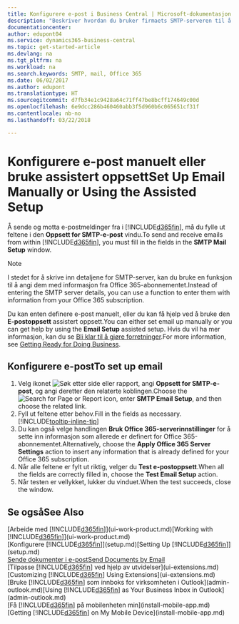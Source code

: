 ```yaml
---
title: Konfigurere e-post i Business Central | Microsoft-dokumentasjon
description: "Beskriver hvordan du bruker firmaets SMTP-serveren til å sende og motta e-postmeldinger i Business Central, eller alternativt hvordan du bruker innstillingene for e-postserver som ble opprettet med Office 365-abonnementet."
documentationcenter: 
author: edupont04
ms.service: dynamics365-business-central
ms.topic: get-started-article
ms.devlang: na
ms.tgt_pltfrm: na
ms.workload: na
ms.search.keywords: SMTP, mail, Office 365
ms.date: 06/02/2017
ms.author: edupont
ms.translationtype: HT
ms.sourcegitcommit: d7fb34e1c9428a64c71ff47be8bcff174649c00d
ms.openlocfilehash: 6e9dcc286b460460abb3f5d960b6c065651cf31f
ms.contentlocale: nb-no
ms.lasthandoff: 03/22/2018

---
```

# <a name="set-up-email-manually-or-using-the-assisted-setup"></a><span data-ttu-id="39094-103">Konfigurere e-post manuelt eller bruke assistert oppsett</span><span class="sxs-lookup"><span data-stu-id="39094-103">Set Up Email Manually or Using the Assisted Setup</span></span>
<span data-ttu-id="39094-104">Å sende og motta e-postmeldinger fra i [!INCLUDE[d365fin](includes/d365fin_md.md)], må du fylle ut feltene i den **Oppsett for SMTP-e-post** vindu.</span><span class="sxs-lookup"><span data-stu-id="39094-104">To send and receive emails from within [!INCLUDE[d365fin](includes/d365fin_md.md)], you must fill in the fields in the **SMTP Mail Setup** window.</span></span>

> [!NOTE]  
>   <span data-ttu-id="39094-105">I stedet for å skrive inn detaljene for SMTP-server, kan du bruke en funksjon til å angi dem med informasjon fra Office 365-abonnementet.</span><span class="sxs-lookup"><span data-stu-id="39094-105">Instead of entering the SMTP server details, you can use a function to enter them with information from your Office 365 subscription.</span></span>

<span data-ttu-id="39094-106">Du kan enten definere e-post manuelt, eller du kan få hjelp ved å bruke den **E-postoppsett** assistert oppsett.</span><span class="sxs-lookup"><span data-stu-id="39094-106">You can either set email up manually or you can get help by using the **Email Setup** assisted setup.</span></span> <span data-ttu-id="39094-107">Hvis du vil ha mer informasjon, kan du se [Bli klar til å gjøre forretninger](ui-get-ready-business.md).</span><span class="sxs-lookup"><span data-stu-id="39094-107">For more information, see [Getting Ready for Doing Business](ui-get-ready-business.md).</span></span>  

## <a name="to-set-up-email"></a><span data-ttu-id="39094-108">Konfigurere e-post</span><span class="sxs-lookup"><span data-stu-id="39094-108">To set up email</span></span>
1. <span data-ttu-id="39094-109">Velg ikonet ![Søk etter side eller rapport](media/ui-search/search_small.png "Søk etter side eller rapport"), angi **Oppsett for SMTP-e-post**, og angi deretter den relaterte koblingen.</span><span class="sxs-lookup"><span data-stu-id="39094-109">Choose the ![Search for Page or Report](media/ui-search/search_small.png "Search for Page or Report icon") icon, enter **SMTP Email Setup**, and then choose the related link.</span></span>
2. <span data-ttu-id="39094-110">Fyll ut feltene etter behov.</span><span class="sxs-lookup"><span data-stu-id="39094-110">Fill in the fields as necessary.</span></span> [!INCLUDE[tooltip-inline-tip](includes/tooltip-inline-tip_md.md)]
3. <span data-ttu-id="39094-111">Du kan også velge handlingen **Bruk Office 365-serverinnstillinger** for å sette inn informasjon som allerede er definert for Office 365-abonnementet.</span><span class="sxs-lookup"><span data-stu-id="39094-111">Alternatively, choose the **Apply Office 365 Server Settings** action to insert any information that is already defined for your Office 365 subscription.</span></span>
4. <span data-ttu-id="39094-112">Når alle feltene er fylt ut riktig, velger du **Test e-postoppsett**.</span><span class="sxs-lookup"><span data-stu-id="39094-112">When all the fields are correctly filled in, choose the **Test Email Setup** action.</span></span>
5. <span data-ttu-id="39094-113">Når testen er vellykket, lukker du vinduet.</span><span class="sxs-lookup"><span data-stu-id="39094-113">When the test succeeds, close the window.</span></span>

## <a name="see-also"></a><span data-ttu-id="39094-114">Se også</span><span class="sxs-lookup"><span data-stu-id="39094-114">See Also</span></span>  
<span data-ttu-id="39094-115">[Arbeide med [!INCLUDE[d365fin](includes/d365fin_md.md)]](ui-work-product.md)</span><span class="sxs-lookup"><span data-stu-id="39094-115">[Working with [!INCLUDE[d365fin](includes/d365fin_md.md)]](ui-work-product.md)</span></span>  
<span data-ttu-id="39094-116">[Konfigurere [!INCLUDE[d365fin](includes/d365fin_md.md)]](setup.md)</span><span class="sxs-lookup"><span data-stu-id="39094-116">[Setting Up [!INCLUDE[d365fin](includes/d365fin_md.md)]](setup.md)</span></span>  
[<span data-ttu-id="39094-117">Sende dokumenter i e-post</span><span class="sxs-lookup"><span data-stu-id="39094-117">Send Documents by Email</span></span>](ui-how-send-documents-email.md)  
<span data-ttu-id="39094-118">[Tilpasse [!INCLUDE[d365fin](includes/d365fin_md.md)] ved hjelp av utvidelser](ui-extensions.md)</span><span class="sxs-lookup"><span data-stu-id="39094-118">[Customizing [!INCLUDE[d365fin](includes/d365fin_md.md)] Using Extensions](ui-extensions.md)</span></span>  
<span data-ttu-id="39094-119">[Bruke [!INCLUDE[d365fin](includes/d365fin_md.md)] som innboks for virksomheten i Outlook](admin-outlook.md)</span><span class="sxs-lookup"><span data-stu-id="39094-119">[Using [!INCLUDE[d365fin](includes/d365fin_md.md)] as Your Business Inbox in Outlook](admin-outlook.md)</span></span>  
<span data-ttu-id="39094-120">[Få [!INCLUDE[d365fin](includes/d365fin_md.md)] på mobilenheten min](install-mobile-app.md)</span><span class="sxs-lookup"><span data-stu-id="39094-120">[Getting [!INCLUDE[d365fin](includes/d365fin_md.md)] on My Mobile Device](install-mobile-app.md)</span></span>

